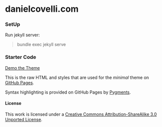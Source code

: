 # danielcovelli.com

### SetUp

Run jekyll server:

> bundle exec jekyll serve

### Starter Code

[Demo the Theme](http://orderedlist.github.com/minimal/)

This is the raw HTML and styles that are used for the _minimal_ theme on [GitHub Pages](http://pages.github.com/).

Syntax highlighting is provided on GitHub Pages by [Pygments](http://pygments.org).

#### License

This work is licensed under a [Creative Commons Attribution-ShareAlike 3.0 Unported License](http://creativecommons.org/licenses/by-sa/3.0/).
